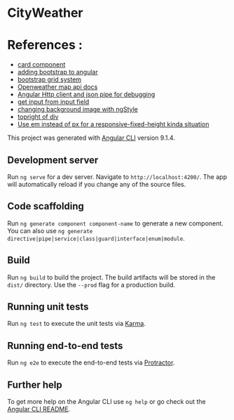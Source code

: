 # CityWeather

# References :
* [card component](https://akveo.github.io/nebular/docs/components/card/overview#nbcardcomponent)
* [adding bootstrap to angular](https://www.smashingmagazine.com/2019/02/angular-application-bootstrap/)
* [bootstrap grid system](https://getbootstrap.com/docs/4.1/layout/grid/)
* [Openweather map api docs](https://openweathermap.org/current)
* [Angular Http client and json pipe for debugging](https://www.youtube.com/watch?v=_05v0mrNLh0&t=219s)
* [get input from input field](https://stackoverflow.com/questions/56203795/get-value-input-text-with-button-angular-7)
* [changing background image with ngStyle](https://stackoverflow.com/a/34875479)
* [topright of div](https://stackoverflow.com/questions/13114819/positioning-elements-at-top-right-of-div)
* [Use em instead of px for a responsive-fixed-height kinda situation](https://stackoverflow.com/questions/609517/why-em-instead-of-px)


This project was generated with [Angular CLI](https://github.com/angular/angular-cli) version 9.1.4.

## Development server

Run `ng serve` for a dev server. Navigate to `http://localhost:4200/`. The app will automatically reload if you change any of the source files.

## Code scaffolding

Run `ng generate component component-name` to generate a new component. You can also use `ng generate directive|pipe|service|class|guard|interface|enum|module`.

## Build

Run `ng build` to build the project. The build artifacts will be stored in the `dist/` directory. Use the `--prod` flag for a production build.

## Running unit tests

Run `ng test` to execute the unit tests via [Karma](https://karma-runner.github.io).

## Running end-to-end tests

Run `ng e2e` to execute the end-to-end tests via [Protractor](http://www.protractortest.org/).

## Further help

To get more help on the Angular CLI use `ng help` or go check out the [Angular CLI README](https://github.com/angular/angular-cli/blob/master/README.md).
